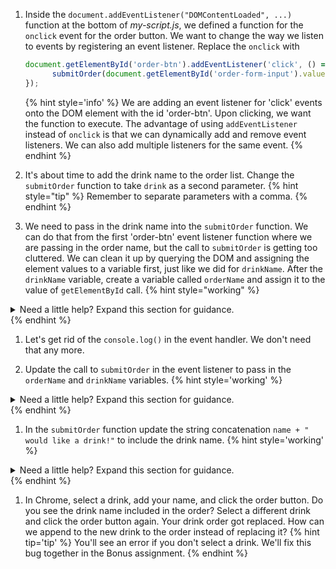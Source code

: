 1. Inside the `document.addEventListener("DOMContentLoaded", ...)` function at the bottom of _my-script.js_, we defined a function for the `onclick` event for the order button. We want to change the way we listen to events by registering an event listener. Replace the `onclick` with
   ```javascript
   document.getElementById('order-btn').addEventListener('click', () => {
         submitOrder(document.getElementById('order-form-input').value);
   });
   ```
   {% hint style='info' %}
We are adding an event listener for 'click' events onto the DOM element with the id 'order-btn'. Upon clicking, we want the function to execute. The advantage of using `addEventListener` instead of `onclick` is that we can dynamically add and remove event listeners. We can also add multiple listeners for the same event.
   {% endhint %}

1. It's about time to add the drink name to the order list. Change the `submitOrder` function to take `drink` as a second parameter.
   {% hint style="tip" %}
Remember to separate parameters with a comma.
   {% endhint %}

1. We need to pass in the drink name into the `submitOrder` function. We can do that from the first 'order-btn' event listener function where we are passing in the order name, but the call to `submitOrder` is getting too cluttered. We can clean it up by querying the DOM and assigning the element values to a variable first, just like we did for `drinkName`. After the `drinkName` variable, create a variable called `orderName` and assign it to the value of `getElementById` call. 
   {% hint style="working" %}
<details>
<summary>
Need a little help? Expand this section for guidance. 
</summary> 
You want to store the value of <code>document.getElementById()</code> call to a variable named <code>orderName</code>.
Your code will look like this
<pre>
<code class="lang-javascript">
const drinkName = document.querySelector('input[type="radio"]:checked').value;
const orderName = document.getElementById('order-form-input').value;
</code>
</pre>
</details>
   {% endhint %}

1. Let's get rid of the `console.log()` in the event handler. We don't need that any more.

1. Update the call to `submitOrder` in the event listener to pass in the `orderName` and `drinkName` variables. 
   {% hint style='working' %}
<details>
<summary>
Need a little help? Expand this section for guidance. 
</summary> 
Change <code>submitOrder(document.getElementById('order-form-input').value);</code> function to <code>submitOrder(orderName, drinkName);</code>
</details>
   {% endhint %}

1. In the `submitOrder` function update the string concatenation `name + " would like a drink!"` to include the drink name.
   {% hint style='working' %}
<details>
<summary>
Need a little help? Expand this section for guidance. 
</summary> 
Change <code>name + " would like a drink!"</code> to
<code>name + " would like a " + drink</code>
</details>
   {% endhint %}

1. In Chrome, select a drink, add your name, and click the order button. Do you see the drink name included in the order? Select a different drink and click the order button again. Your drink order got replaced. How can we append to the new drink to the order instead of replacing it? 
   {% hint tip='tip' %}
You'll see an error if you don't select a drink. We'll fix this bug together in the Bonus assignment.
   {% endhint %}
